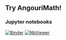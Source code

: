 ## Try AngouriMath!

### Jupyter notebooks

[![Binder](https://mybinder.org/badge_logo.svg)](https://mybinder.org/v2/gh/asc-community/Try/main)
[![NbViewer](https://img.shields.io/badge/launch-nbviewer-green)](https://nbviewer.jupyter.org/github/asc-community/Try/blob/main/notebooks/HelloBook.AngouriMath.Interactive.ipynb)

